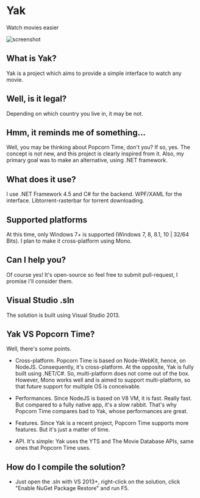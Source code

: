 # Yak
Watch movies easier

![screenshot](https://cloud.githubusercontent.com/assets/8962802/7339382/d1d9eb1a-ec6c-11e4-885f-c36fd2f749ec.jpg)

## What is Yak?
Yak is a project which aims to provide a simple interface to watch any movie.

## Well, is it legal?
Depending on which country you live in, it may be not.

## Hmm, it reminds me of something...
Well, you may be thinking about Popcorn Time, don't you? If so, yes. The concept is not new, and this project is clearly inspired from it. Also, my primary goal was to make an alternative, using .NET framework.

## What does it use?
I use .NET Framework 4.5 and C# for the backend. WPF/XAML for the interface. Libtorrent-rasterbar for torrent downloading.

## Supported platforms
At this time, only Windows 7+ is supported (Windows 7, 8, 8.1, 10 | 32/64 Bits). I plan to make it cross-platform using Mono.

## Can I help you?
Of course yes! It's open-source so feel free to submit pull-request, I promise I'll consider them.

## Visual Studio .sln
The solution is built using Visual Studio 2013.

## Yak VS Popcorn Time?
Well, there's some points.

* Cross-platform. Popcorn Time is based on Node-WebKit, hence, on NodeJS. Consequently, it's cross-platform. At the opposite, Yak is fully built using .NET/C#. So, multi-platform does not come out of the box. However, Mono works well and is aimed to support multi-platform, so that future support for multiple OS is conceivable.

* Performances. Since NodeJS is based on V8 VM, it is fast. Really fast. But compared to a fully native app, it's a slow rabbit. That's why Popcorn Time compares bad to Yak, whose performances are great.

* Features. Since Yak is a recent project, Popcorn Time supports more features. But it's just a matter of time.

* API. It's simple: Yak uses the YTS and The Movie Database APIs, same ones that Popcorn Time uses.

## How do I compile the solution?
* Just open the .sln with VS 2013+, right-click on the solution, click "Enable NuGet Package Restore" and run F5. 
